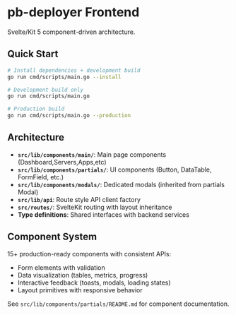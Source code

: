 # pb-deployer Frontend

Svelte/Kit 5 component-driven architecture.

## Quick Start

```bash
# Install dependencies + development build
go run cmd/scripts/main.go --install

# Development build only
go run cmd/scripts/main.go

# Production build
go run cmd/scripts/main.go --production
```

## Architecture
- **`src/lib/components/main/`**: Main page components (Dashboard,Servers,Apps,etc)
- **`src/lib/components/partials/`**: UI components (Button, DataTable, FormField, etc.)
- **`src/lib/components/modals/`**: Dedicated modals (inherited from partials Modal)
- **`src/lib/api`**: Route style API client factory
- **`src/routes/`**: SvelteKit routing with layout inheritance
- **Type definitions**: Shared interfaces with backend services

## Component System

15+ production-ready components with consistent APIs:
- Form elements with validation
- Data visualization (tables, metrics, progress)
- Interactive feedback (toasts, modals, loading states)
- Layout primitives with responsive behavior

See `src/lib/components/partials/README.md` for component documentation.
